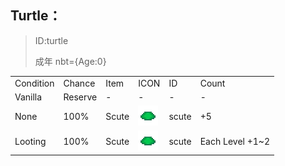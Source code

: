 ## Turtle：

> ID:turtle
>
> 成年 nbt={Age:0}

<table>
	<tablebody>
		<tr>
			<td>Condition</td>
			<td>Chance</td>
			<td>Item</td>
			<td>ICON</td>
			<td>ID</td>
			<td>Count</td>
		</tr>
		<tr>
            <td>Vanilla</td>
            <td>Reserve </td>
            <td>-</td>
			<td>-</td>
			<td>-</td>
			<td>-</td>
		</tr>
        <tr>
            <td>None</td>
            <td>100%</td>
			<td>Scute</td>
			<td><img src="./mc_icon/misc/scute.png"></td>
			<td>scute</td>
			<td>+5</td>
		</tr>
        <tr>
            <td>Looting</td>
            <td>100%</td>
			<td>Scute</td>
			<td><img src="./mc_icon/misc/scute.png"></td>
			<td>scute</td>
			<td>Each Level +1~2</td>
		</tr>
	</tablebody>
</table>